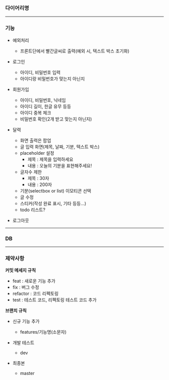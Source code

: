 ### 다이어리명

---

### 기능
- 예외처리
    - 프론트단에서 빨간글씨로 출력(예외 시, 텍스트 박스 초기화)

- 로그인
    - 아이디, 비밀번호 입력
    - 아이디랑 비밀번호가 맞는지 아닌지


- 회원가입
    - 아이디, 비밀번호, 닉네임
    - 아이디 길이, 한글 유무 등등
    - 아이디 중복 체크
    - 비밀번호 확인(2개 받고 맞는지 아닌지)


- 달력
    - 화면 출력은 팝업
    - 글 입력 화면(제목, 날짜, 기분, 텍스트 박스)
    - placeholder 설정
        - 제목 : 제목을 입력하세요
        - 내용 : 오늘의 기분을 표현해주세요!
    - 글자수 제한
        - 제목 : 30자
        - 내용 : 200자
    - 기분(selectbox or list) 이모티콘 선택
    - 글 수정
    - 스티커(작성 완료 표시, 기타 등등...)
    - todo 리스트?

- 로그아웃


---

### DB


---

### 제약사항

**커밋 메세지 규칙**

- feat : 새로운 기능 추가
- fix : 버그 수정
- refactor : 코드 리펙토링
- test : 테스트 코드, 리펙토링 테스트 코드 추가


**브랜치 규칙**

- 신규 기능 추가
  - features/기능명(소문자)

- 개발 테스트
  - dev

- 최종본
  - master